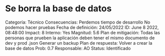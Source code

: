 # Se borra la base de datos

Categoría: Técnico
Consecuencias: Perdemos tiempo de desarrollo
No podemos hacer pruebas
Fecha de definición: 24/05/2022
ID: June 8 2022, 08:48:00
Impact: 8
Interno: Yes
Magnitud: 5.6
Plan de mitigación: Todas las personas que prueben la aplicación deben tener el mismo documento de dev y prod .json 
Generar un backup 
Plan de respuesta: Volver a crear la base de datos
Prob: 0.7
Responsable: AO
Status: Identificado
